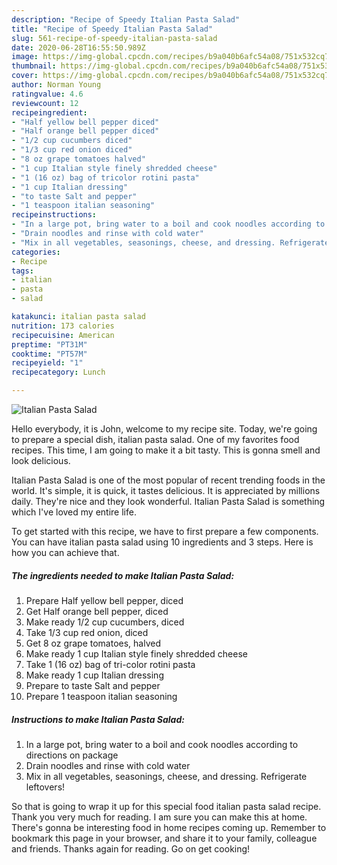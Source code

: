 ```yaml
---
description: "Recipe of Speedy Italian Pasta Salad"
title: "Recipe of Speedy Italian Pasta Salad"
slug: 561-recipe-of-speedy-italian-pasta-salad
date: 2020-06-28T16:55:50.989Z
image: https://img-global.cpcdn.com/recipes/b9a040b6afc54a08/751x532cq70/italian-pasta-salad-recipe-main-photo.jpg
thumbnail: https://img-global.cpcdn.com/recipes/b9a040b6afc54a08/751x532cq70/italian-pasta-salad-recipe-main-photo.jpg
cover: https://img-global.cpcdn.com/recipes/b9a040b6afc54a08/751x532cq70/italian-pasta-salad-recipe-main-photo.jpg
author: Norman Young
ratingvalue: 4.6
reviewcount: 12
recipeingredient:
- "Half yellow bell pepper diced"
- "Half orange bell pepper diced"
- "1/2 cup cucumbers diced"
- "1/3 cup red onion diced"
- "8 oz grape tomatoes halved"
- "1 cup Italian style finely shredded cheese"
- "1 (16 oz) bag of tricolor rotini pasta"
- "1 cup Italian dressing"
- "to taste Salt and pepper"
- "1 teaspoon italian seasoning"
recipeinstructions:
- "In a large pot, bring water to a boil and cook noodles according to directions on package"
- "Drain noodles and rinse with cold water"
- "Mix in all vegetables, seasonings, cheese, and dressing. Refrigerate leftovers!"
categories:
- Recipe
tags:
- italian
- pasta
- salad

katakunci: italian pasta salad 
nutrition: 173 calories
recipecuisine: American
preptime: "PT31M"
cooktime: "PT57M"
recipeyield: "1"
recipecategory: Lunch

---
```



![Italian Pasta Salad](https://img-global.cpcdn.com/recipes/b9a040b6afc54a08/751x532cq70/italian-pasta-salad-recipe-main-photo.jpg)

Hello everybody, it is John, welcome to my recipe site. Today, we're going to prepare a special dish, italian pasta salad. One of my favorites food recipes. This time, I am going to make it a bit tasty. This is gonna smell and look delicious.

Italian Pasta Salad is one of the most popular of recent trending foods in the world. It's simple, it is quick, it tastes delicious. It is appreciated by millions daily. They're nice and they look wonderful. Italian Pasta Salad is something which I've loved my entire life.




To get started with this recipe, we have to first prepare a few components. You can have italian pasta salad using 10 ingredients and 3 steps. Here is how you can achieve that.

<!--inarticleads1-->

##### The ingredients needed to make Italian Pasta Salad:

1. Prepare Half yellow bell pepper, diced
1. Get Half orange bell pepper, diced
1. Make ready 1/2 cup cucumbers, diced
1. Take 1/3 cup red onion, diced
1. Get 8 oz grape tomatoes, halved
1. Make ready 1 cup Italian style finely shredded cheese
1. Take 1 (16 oz) bag of tri-color rotini pasta
1. Make ready 1 cup Italian dressing
1. Prepare to taste Salt and pepper
1. Prepare 1 teaspoon italian seasoning




<!--inarticleads2-->

##### Instructions to make Italian Pasta Salad:

1. In a large pot, bring water to a boil and cook noodles according to directions on package
1. Drain noodles and rinse with cold water
1. Mix in all vegetables, seasonings, cheese, and dressing. Refrigerate leftovers!




So that is going to wrap it up for this special food italian pasta salad recipe. Thank you very much for reading. I am sure you can make this at home. There's gonna be interesting food in home recipes coming up. Remember to bookmark this page in your browser, and share it to your family, colleague and friends. Thanks again for reading. Go on get cooking!
